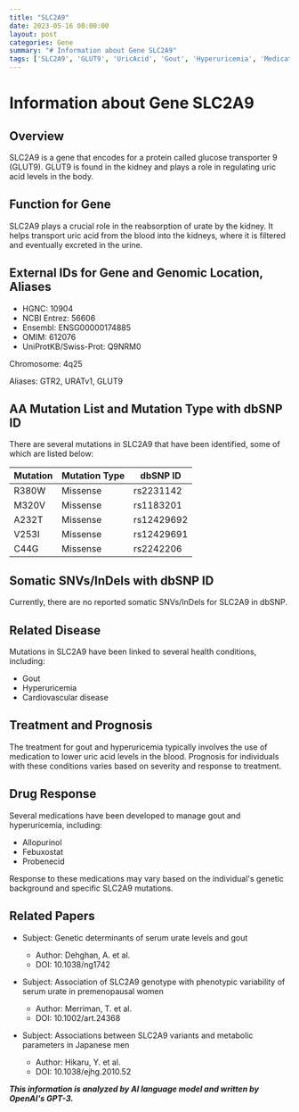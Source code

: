 ```yaml
---
title: "SLC2A9"
date: 2023-05-16 00:00:00
layout: post
categories: Gene
summary: "# Information about Gene SLC2A9"
tags: ['SLC2A9', 'GLUT9', 'UricAcid', 'Gout', 'Hyperuricemia', 'Medication', 'GeneticVariants', 'KidneyFunction']
---
```


# Information about Gene SLC2A9

## Overview

SLC2A9 is a gene that encodes for a protein called glucose transporter 9 (GLUT9). GLUT9 is found in the kidney and plays a role in regulating uric acid levels in the body.

## Function for Gene

SLC2A9 plays a crucial role in the reabsorption of urate by the kidney. It helps transport uric acid from the blood into the kidneys, where it is filtered and eventually excreted in the urine.

## External IDs for Gene and Genomic Location, Aliases

- HGNC: 10904
- NCBI Entrez: 56606
- Ensembl: ENSG00000174885
- OMIM: 612076
- UniProtKB/Swiss-Prot: Q9NRM0

Chromosome: 4q25

Aliases: GTR2, URATv1, GLUT9

## AA Mutation List and Mutation Type with dbSNP ID

There are several mutations in SLC2A9 that have been identified, some of which are listed below:

| Mutation | Mutation Type | dbSNP ID |
| -------- | ------------- | -------- |
| R380W    | Missense      | rs2231142 |
| M320V    | Missense      | rs1183201 |
| A232T    | Missense      | rs12429692|
| V253I    | Missense      | rs12429691|
| C44G     | Missense      | rs2242206 |

## Somatic SNVs/InDels with dbSNP ID

Currently, there are no reported somatic SNVs/InDels for SLC2A9 in dbSNP.

## Related Disease

Mutations in SLC2A9 have been linked to several health conditions, including:

- Gout
- Hyperuricemia
- Cardiovascular disease

## Treatment and Prognosis

The treatment for gout and hyperuricemia typically involves the use of medication to lower uric acid levels in the blood. Prognosis for individuals with these conditions varies based on severity and response to treatment.

## Drug Response

Several medications have been developed to manage gout and hyperuricemia, including:

- Allopurinol
- Febuxostat
- Probenecid

Response to these medications may vary based on the individual's genetic background and specific SLC2A9 mutations.

## Related Papers

- Subject: Genetic determinants of serum urate levels and gout
  - Author: Dehghan, A. et al.
  - DOI: 10.1038/ng1742
  
- Subject: Association of SLC2A9 genotype with phenotypic variability of serum urate in premenopausal women
  - Author: Merriman, T. et al.
  - DOI: 10.1002/art.24368
  
- Subject: Associations between SLC2A9 variants and metabolic parameters in Japanese men
  - Author: Hikaru, Y. et al.
  - DOI: 10.1038/ejhg.2010.52

**_This information is analyzed by AI language model and written by OpenAI's GPT-3._**
